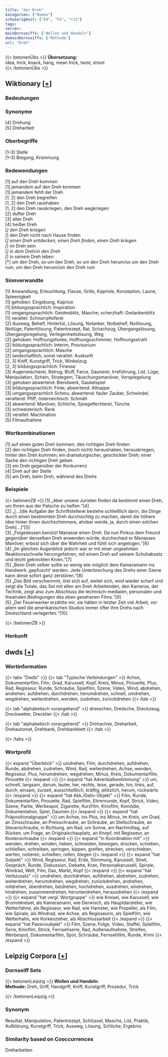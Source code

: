 ```yaml
---
title: "der Dreh"
kategorien: ["Nomen"]
schwierigkeit: ["k0", "h5", "r13"]
tags:
series:
mainDornseiffs: ['Wollen und Handeln']
domainDornseiffs: ['Methode']
url: "Dreh"
---
```


{{< betonenÜbs >}}
**Übersetzung:**  
idea, trick, knack, hang, mean trick, twist, shoot  
{{< /betonenÜbs >}}

## Wiktionary [[+](https://de.wiktionary.org/wiki/Dreh)]

### Bedeutungen

### Synonyme
[4] Drehung  
[5] Dreharbeit  

### Oberbegriffe
[1–3] Stelle  
[1–3] Biegung, Krümmung  

### Redewendungen
[1] auf den Dreh kommen  
[1] jemandem auf den Dreh kommen  
[1] jemandem fehlt der Dreh  
[1, 2] den Dreh begreifen  
[1, 2] den Dreh raushaben  
[1, 2] den Dreh rauskriegen, den Dreh wegkriegen  
[2] dufter Dreh  
[3] alter Dreh  
[4] heißer Dreh  
[*] den Dreh kriegen  
[*] den Dreh nicht nach Hause finden  
[*] einen Dreh entdecken, einen Dreh finden, einen Dreh kriegen  
[*] im Dreh sein  
[*] in dem Dreh/in den Dreh  
[*] in seinem Dreh leben  
[*] um den Dreh, so um den Dreh, so um den Dreh herum/so um den Dreh rum, um den Dreh herum/um den Dreh rum  

### Sinnverwandte
[1] Anwandlung, Erleuchtung, Flause, Grille, Kapriole, Konzeption, Laune, Spleenigkeit  
[1] gehoben: Eingebung, Kaprice  
[1] bildungssprachlich: Inspiration  
[1] umgangssprachlich: Geistesblitz, Masche; scherzhaft: Gedankenblitz  
[1] veraltet: Schnurrpfeiferei  
[2] Ausweg, Behelf, Hintertür, Lösung, Notanker, Notbehelf, Notlösung, Notlüge, Patentlösung, Patentrezept, Rat, Schachzug, Übergangslösung, Übergangsregelung, Verlegenheitslösung, Weg  
[2] gehoben: Hoffnungsfunke, Hoffnungsschimmer, Hoffnungsstrahl  
[2] bildungssprachlich: Interim, Provisorium  
[2] umgangssprachlich: Masche  
[2] landschaftlich, sonst veraltet: Auskunft  
[2, 3] Kniff, Kunstgriff, Trick, Winkelzug  
[2, 3] bildungssprachlich: Finesse  
[3] Augenwischerei, Betrug, Bluff, Farce, Gaunerei, Irreführung, List, Lüge, Manipulation, Schein, Strategem, Täuschungsmanöver, Vorspiegelung  
[3] gehoben abwertend: Blendwerk, Gaukelspiel  
[3] bildungssprachlich: Finte; abwertend: Attrappe  
[3] umgangssprachlich Schmu; abwertend: fauler Zauber, Schwindel; veraltend: Pfiff; österreichisch: Schmäh  
[3] abwertend: Manöver, Schliche, Spiegelfechterei, Tünche  
[3] schweizerisch: Rank  
[3] veraltet: Machination  
[5] Filmaufnahme  

### Wortkombinationen
[1] auf einen guten Dreh kommen; den richtigen Dreh finden  
[2] den richtigen Dreh finden, (noch nicht) heraushaben, herauskriegen; hinter den Dreh kommen; ein dramaturgischer, geschickter Dreh; einer Sache den richtigen Dreh geben  
[3] ein Dreh gegenüber der Konkurrenz  
[4] Dreh auf der Stelle  
[5] am Dreh, beim Dreh, während des Drehs  

### Beispiele
{{< betonenZB >}}
[1] „Aber unsere Juristen finden da bestimmt einen Dreh, um Ihnen aus der Patsche zu helfen.“[4]  
[2] „[…]die Aufgabe der Schriftstellerei bestehe schließlich darin, die Dinge durch einen bestimmten Dreh durchsichtig zu machen, damit die höhere Idee hinter ihnen durchschimmere, ahnbar werde, ja, durch einen solchen Dreh[…]“[5]  
[3] „Folgedessen benützt Manasse einen Dreh. Da nun Pinkus dem Freund gegenüber denselben Dreh anwenden würde, durchschaut er Manasses Manöver, erbost sich über die Wahrheit und fühlt sich angelogen.“[6]  
[4] „Im gleichen Augenblick jedoch war er mit einer ungeahnten Reaktionsschnelle herumgefahren, mit einem Dreh auf seinem Schuhabsatz und leicht geknickten Knien.“[7]  
[5] „Beim Dreh selber sollte so wenig wie möglich dem Kameramann ins Handwerk ‚gepfuscht‘ werden. Jede Unterbrechung des Drehs einer Szene kann diese sofort ganz zerstören.“[8]  
[5] „Das Bild verschwimmt, löst sich auf, weitet sich, wird wieder scharf und zeigt die Totale, das Set mit allen am Dreh Arbeitenden, den Kameras, der Technik, zeigt also zum Abschluss die technisch-medialen, personalen und theatralen Bedingungen des eben gesehenen Films.“[9]  
[5] „Der Feuerwerker erzählte mir, sie hätten in letzter Zeit viel Arbeit, vor allem weil die amerikanischen Studios immer öfter ihre Drehs nach Deutschland verlagerten.“[10]  

{{< /betonenZB >}}
### Herkunft



## dwds [[+](https://www.dwds.de/wb/Dreh)]

### Wortinformation
{{< tabs "Dwds" >}}
{{< tab "Typische Verbindungen" >}}
Achse, Dokumentarfilm, Film, Grad, Karussell, Kopf, Kreis, Minus, Pirouette, Plus, Rad, Regisseur, Runde, Schraube, Spielfilm, Szene, Video, Wind, abdrehen, andrehen, aufdrehen, durchdrehen, herumdrehen, schnell, umdrehen, wegdrehen, weiterdrehen, wenden, zudrehen, zurückdrehen
{{< /tab >}}

{{< tab "alphabetisch vorangehend" >}}
dreeschen, Dredsche, Dreckzeug, Dreckwetter, Drecktier
{{< /tab >}}

{{< tab "alphabetisch vorangehend" >}}
Drehachse, Dreharbeit, Drehautomat, Drehbank, Drehbankbett
{{< /tab >}}

{{< /tabs >}}

### Wortprofil
{{< expand "Überblick" >}} umdrehen, Film, durchdrehen, aufdrehen, Runde, abdrehen, zudrehen, Wind, Rad, weiterdrehen, Achse, wenden, Regisseur, Plus, herumdrehen, wegdrehen, Minus, Kreis, Dokumentarfilm, Pirouette {{< /expand >}}
{{< expand "hat Adverbialbestimmung" >}} um, schnell, langsam, darum, lauter, her, rechts, leise, gerade, hin, links, auf, durch, einsam, zurzeit, ausschließlich, kräftig, plötzlich, herum, rückwärts {{< /expand >}}
{{< expand "hat Akk./Dativ-Objekt" >}} Film, Runde, Dokumentarfilm, Pirouette, Rad, Spielfilm, Ehrenrunde, Kopf, Strick, Video, Szene, Partie, Werbespot, Zigarette, Kurzfilm, Kinofilm, Komödie, Dokumentation, Spiel, Daumen {{< /expand >}}
{{< expand "hat Präpositionalgruppe" >}} um Achse, ins Plus, ins Minus, im Kreis, um Grad, an Zinsschraube, an Preisschraube, an Schraube, an Stellschraube, an Steuerschraube, in Richtung, am Rad, um Sonne, am Nachmittag, auf Rücken, um Frage, an Originalschauplatz, an Knopf, mit Regisseur, an Kostenschraube {{< /expand >}}
{{< expand "in Koordination mit" >}} wenden, drehen, winden, heben, schneiden, bewegen, drücken, schieben, schließen, schreiben, springen, kippen, greifen, strecken, verschieben, werfen, notieren, schießen, rollen, biegen {{< /expand >}}
{{< expand "hat Subjekt" >}} Wind, Regisseur, Rad, Erde, Stimmung, Karussell, Streit, Gespräch, Runde, Diskussion, Debatte, Kran, Personalkarussell, Spirale, Windrad, Welt, Film, Dax, Markt, Kopf {{< /expand >}}
{{< expand "hat Verbzusatz" >}} umdrehen, durchdrehen, aufdrehen, abdrehen, zudrehen, weiterdrehen, herumdrehen, wegdrehen, zurückdrehen, andrehen, mitdrehen, überdrehen, beidrehen, hochdrehen, ausdrehen, eindrehen, hindrehen, zusammendrehen, herunterdrehen, herausdrehen {{< /expand >}}
{{< expand "hat vergl. Wortgruppe" >}} wie Kreisel, wie Karussell, wie Brummkreisel, als Kameramann, wie Derwisch, als Hauptdarsteller, wie Wetterfahne, als Regisseur, wie Rad, wie Hamster, wie Propeller, als Film, wie Spirale, als Windrad, wie Achse, als Regisseurin, als Spielfilm, wie Wetterhahn, wie Korkenzieher, als Abschlussarbeit {{< /expand >}}
{{< expand "hat Passivsubjekt" >}} Film, Szene, Folge, Video, Staffel, Spielfilm, Serie, Kinofilm, Strick, Fernsehserie, Rad, Außenaufnahme, Streifen, Werbespot, Dokumentarfilm, Spot, Schraube, Fernsehfilm, Runde, Krimi {{< /expand >}}

## Leipzig Corpora [[+](https://corpora.uni-leipzig.de/en/res?word=Dreh&corpusId=deu_newscrawl-public_2018)]

### Dornseiff Sets
{{< betonenLeipzig >}}
**Wollen und Handeln:**  
**Methode:** Dreh, Griff, Handgriff, Kniff, Kunstgriff, Prozedur, Trick  

{{< /betonenLeipzig >}}

### Synonym
Resultat, Manipulation, Patentrezept, Schlüssel, Masche, List, Praktik, Aufklärung, Kunstgriff, Trick, Ausweg, Lösung, Schliche, Ergebnis


### Similarity based on Cooccurrences
Dreharbeiten

